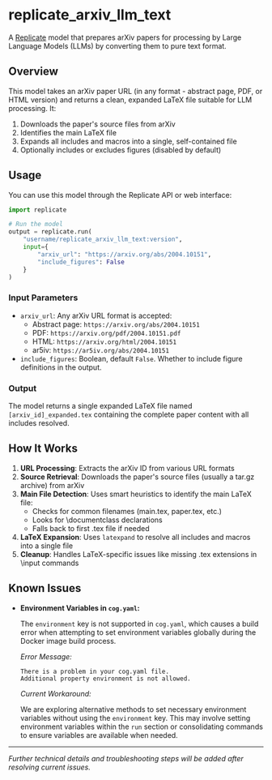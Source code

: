 # replicate_arxiv_llm_text

A [Replicate](https://replicate.com) model that prepares arXiv papers for processing by Large Language Models (LLMs) by converting them to pure text format.

## Overview

This model takes an arXiv paper URL (in any format - abstract page, PDF, or HTML version) and returns a clean, expanded LaTeX file suitable for LLM processing. It:

1. Downloads the paper's source files from arXiv
2. Identifies the main LaTeX file
3. Expands all includes and macros into a single, self-contained file
4. Optionally includes or excludes figures (disabled by default)

## Usage

You can use this model through the Replicate API or web interface:

```python
import replicate

# Run the model
output = replicate.run(
    "username/replicate_arxiv_llm_text:version",
    input={
        "arxiv_url": "https://arxiv.org/abs/2004.10151",
        "include_figures": False
    }
)
```

### Input Parameters

- `arxiv_url`: Any arXiv URL format is accepted:
  - Abstract page: `https://arxiv.org/abs/2004.10151`
  - PDF: `https://arxiv.org/pdf/2004.10151.pdf`
  - HTML: `https://arxiv.org/html/2004.10151`
  - ar5iv: `https://ar5iv.org/abs/2004.10151`
- `include_figures`: Boolean, default `False`. Whether to include figure definitions in the output.

### Output

The model returns a single expanded LaTeX file named `[arxiv_id]_expanded.tex` containing the complete paper content with all includes resolved.

## How It Works

1. **URL Processing**: Extracts the arXiv ID from various URL formats
2. **Source Retrieval**: Downloads the paper's source files (usually a tar.gz archive) from arXiv
3. **Main File Detection**: Uses smart heuristics to identify the main LaTeX file:
   - Checks for common filenames (main.tex, paper.tex, etc.)
   - Looks for \documentclass declarations
   - Falls back to first .tex file if needed
4. **LaTeX Expansion**: Uses `latexpand` to resolve all includes and macros into a single file
5. **Cleanup**: Handles LaTeX-specific issues like missing .tex extensions in \input commands

## Known Issues

- **Environment Variables in `cog.yaml`:**

  The `environment` key is not supported in `cog.yaml`, which causes a build error when attempting to set environment variables globally during the Docker image build process.

  *Error Message:*

  ```
  There is a problem in your cog.yaml file.
  Additional property environment is not allowed.
  ```

  *Current Workaround:*

  We are exploring alternative methods to set necessary environment variables without using the `environment` key. This may involve setting environment variables within the `run` section or consolidating commands to ensure variables are available when needed.

---

*Further technical details and troubleshooting steps will be added after resolving current issues.*
